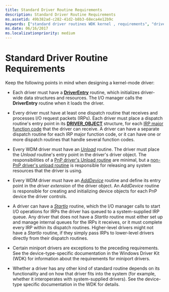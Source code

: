 ```yaml
---
title: Standard Driver Routine Requirements
description: Standard Driver Routine Requirements
ms.assetid: 49b382ad-c282-41d2-b8b3-68eca4e12b9c
keywords: ["standard driver routines WDK kernel , requirements", "driver routines WDK kernel , requirements", "routines WDK kernel , requirements"]
ms.date: 06/16/2017
ms.localizationpriority: medium
---
```


# Standard Driver Routine Requirements





Keep the following points in mind when designing a kernel-mode driver:

-   Each driver must have a [**DriverEntry**](/windows-hardware/drivers/ddi/wdm/nc-wdm-driver_initialize) routine, which initializes driver-wide data structures and resources. The I/O manager calls the **DriverEntry** routine when it loads the driver.

-   Every driver must have at least one dispatch routine that receives and processes I/O request packets (IRPs). Each driver must place a dispatch routine's entry point in its [**DRIVER\_OBJECT**](/windows-hardware/drivers/ddi/wdm/ns-wdm-_driver_object) structure, for each [IRP major function code](./irp-major-function-codes.md) that the driver can receive. A driver can have a separate dispatch routine for each IRP major function code, or it can have one or more dispatch routines that handle several function codes.

-   Every WDM driver must have an [*Unload*](/windows-hardware/drivers/ddi/wdm/nc-wdm-driver_unload) routine. The driver must place the *Unload* routine's entry point in the driver's driver object. The responsibilities of a [PnP driver's Unload routine](pnp-driver-s-unload-routine.md) are minimal, but a [non-PnP driver's unload routine](non-pnp-driver-s-unload-routine.md) is responsible for releasing any system resources that the driver is using.

-   Every WDM driver must have an [*AddDevice*](https://msdn.microsoft.com/library/windows/hardware/ff540521) routine and define its entry point in the *driver extension* of the driver object. An *AddDevice* routine is responsible for creating and initializing device objects for each PnP device the driver controls.

-   A driver can have a [*StartIo*](/windows-hardware/drivers/ddi/wdm/nc-wdm-driver_startio) routine, which the I/O manager calls to start I/O operations for IRPs the driver has queued to a system-supplied IRP queue. Any driver that does not have a *StartIo* routine must either set up and manage internal queues for the IRPs it receives, or it must complete every IRP within its dispatch routines. Higher-level drivers might not have a *StartIo* routine, if they simply pass IRPs to lower-level drivers directly from their dispatch routines.

-   Certain miniport drivers are exceptions to the preceding requirements. See the device-type-specific documentation in the Windows Driver Kit (WDK) for information about the requirements for miniport drivers.

-   Whether a driver has any other kind of standard routine depends on its functionality and on how that driver fits into the system (for example, whether it interoperates with system-supplied drivers). See the device-type specific documentation in the WDK for details.

 

